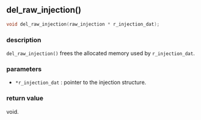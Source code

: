 ## del\_raw\_injection()

```c
void del_raw_injection(raw_injection * r_injection_dat);
```

### description
`del_raw_injection()` frees the allocated memory used by `r_injection_dat`.

### parameters
- `*r_injection_dat` : pointer to the injection structure.

### return value
void.
